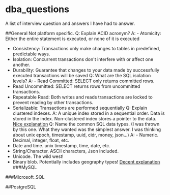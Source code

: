 # dba_questions
A list of interview question and answers I have had to answer.

##General 
Not platform specific.
Q: Explain ACID acronym?
A: - Atomicity: Either the entire statement is executed, or none of it is executed
   - Consistency: Transactions only make changes to tables in predefined, predictable ways. 
   - Isolation:  Concurrent transactions don't interfere with or affect one another. 
   - Durability: Guarantee that changes to your data made by successfully executed transactions will be saved
Q: What are the SQL isolation levels?
A: - Read Committed: SELECT only returns committed rows.
   - Read Uncommitted: SELECT returns rows from uncommitted transactions.
   - Repeatable Read: Both writes and reads transactions are locked to prevent reading by other transactions.
   - Serializable: Transactions are performed sequentially
Q: Explain clustered indexes.
A: A unique index stored in a sequential order.  Data is stored in the index.  Non-clustered index stores a pointer to the data.
   [Nice explanation](https://www.geeksforgeeks.org/difference-between-clustered-and-non-clustered-index/)
Q: Name the common SQL data types.  (I was thrown by this one. What they wanted was the simplest answer. I was thinking about unix epoch, timestamp, uuid, cidr, money, json...)
A: - Numeric. Decimal, integer, float, etc.
   - Date and time. unix timestamp, time, date, etc.
   - String/Character.  ASCII characters, Json included.
   - Unicode. The wild west!
   - Binary blob. Potentially includes geography types!
[Decent explanation](https://www.digitalocean.com/community/tutorials/sql-data-types)
###MySQL

###Microsoft_SQL


##PostgreSQL


